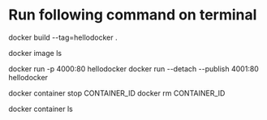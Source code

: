 
# Run following command on terminal

docker build --tag=hellodocker .

docker image ls

docker run -p 4000:80 hellodocker
docker run --detach --publish 4001:80 hellodocker

docker container stop CONTAINER_ID
docker rm CONTAINER_ID

docker container ls